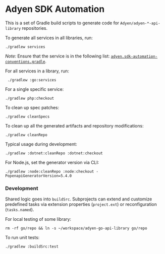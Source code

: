 # Adyen SDK Automation

This is a set of Gradle build scripts to generate code for `Adyen/adyen-*-api-library` repositories. 

To generate all services in all libraries, run:

```
./gradlew services
```
*Note:*  Ensure that the service is in the following list: [`adyen.sdk-automation-conventions.gradle`](/buildSrc/src/main/groovy/adyen.sdk-automation-conventions.gradle).

For all services in a library, run:

```
 ./gradlew :go:services

```

For a single specific service:

```
./gradlew php:checkout
```

To clean up spec patches:

```
./gradlew cleanSpecs
```

To clean up all the generated artifacts and repository modifications:

```
./gradlew cleanRepo
```

Typical usage during development:

```
./gradlew :dotnet:cleanRepo :dotnet:checkout
```

For Node.js, set the generator version via CLI:

```
./gradlew :node:cleanRepo :node:checkout -PopenapiGeneratorVersion=5.4.0
```

### Development

Shared logic goes into `buildSrc`. Subprojects can extend and customize predefined tasks via extension
properties (`project.ext`) or reconfiguration (`tasks.named`).

For local testing of some library:

```shell
rm -rf go/repo && ln -s ~/workspace/adyen-go-api-library go/repo
```

To run unit tests:

```
./gradlew :buildSrc:test
```
